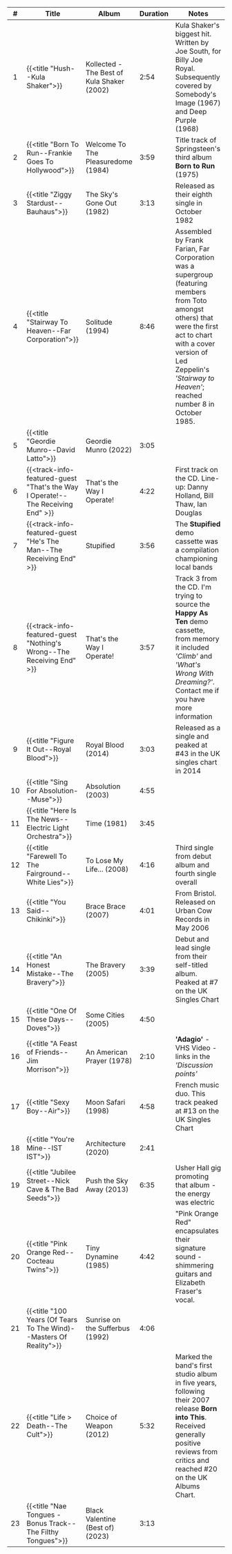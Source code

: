 | #  | Title                                                                           | Album                                      | Duration | Notes                                                                                                                                                                                                                                      |
|:--:|---------------------------------------------------------------------------------|--------------------------------------------|----------|--------------------------------------------------------------------------------------------------------------------------------------------------------------------------------------------------------------------------------------------|
| 1  | {{<title "Hush--Kula Shaker">}}                                                 | Kollected - The Best of Kula Shaker (2002) | 2:54     | Kula Shaker's biggest hit. Written by Joe South, for Billy Joe Royal. Subsequently covered by Somebody's Image (1967) and Deep Purple (1968)                                                                                               |
| 2  | {{<title "Born To Run--Frankie Goes To Hollywood">}}                            | Welcome To The Pleasuredome (1984)         | 3:59     | Title track of Springsteen's third album **Born to Run** (1975)                                                                                                                                                                            |
| 3  | {{<title "Ziggy Stardust--Bauhaus">}}                                           | The Sky's Gone Out (1982)                  | 3:13     | Released as their eighth single in October 1982                                                                                                                                                                                            |
| 4  | {{<title "Stairway To Heaven--Far Corporation">}}                               | Solitude (1994)                            | 8:46     | Assembled by Frank Farian, Far Corporation was a supergroup (featuring members from Toto amongst others) that were the first act to chart with a cover version of Led Zeppelin's _'Stairway to Heaven'_; reached number 8 in October 1985. |
| 5  | {{<title "Geordie Munro--David Latto">}}                                        | Geordie Munro (2022)                       | 3:05     |                                                                                                                                                                                                                                            |
| 6  | {{<track-info-featured-guest "That's the Way I Operate!--The Receiving End" >}} | That's the Way I Operate!                  | 4:22     | First track on the CD. Line-up: Danny Holland, Bill Thaw, Ian Douglas                                                                                                                                                                      |
| 7  | {{<track-info-featured-guest "He's The Man--The Receiving End" >}}              | Stupified                                  | 3:56     | The **Stupified** demo cassette was a compilation championing local bands                                                                                                                                                                  |
| 8  | {{<track-info-featured-guest "Nothing's Wrong--The Receiving End" >}}           | That's the Way I Operate!                  | 3:57     | Track 3 from the CD. I'm trying to source the **Happy As Ten** demo cassette, from memory it included _'Climb'_ and _'What's Wrong With Dreaming?'_. Contact me if you have more information                                               |
| 9  | {{<title "Figure It Out--Royal Blood">}}                                        | Royal Blood (2014)                         | 3:03     | Released as a single and peaked at #43 in the UK singles chart in 2014                                                                                                                                                                     |  
| 10 | {{<title "Sing For Absolution--Muse">}}                                         | Absolution (2003)                          | 4:55     |                                                                                                                                                                                                                                            |  
| 11 | {{<title "Here Is The News--Electric Light Orchestra">}}                        | Time (1981)                                | 3:45     |                                                                                                                                                                                                                                            |             
| 12 | {{<title "Farewell To The Fairground--White Lies">}}                            | To Lose My Life... (2008)                  | 4:16     | Third single from debut album and fourth single overall                                                                                                                                                                                    |
| 13 | {{<title "You Said--Chikinki">}}                                                | Brace Brace (2007)                         | 4:01     | From Bristol. Released on Urban Cow Records in May 2006                                                                                                                                                                                    |
| 14 | {{<title "An Honest Mistake--The Bravery">}}                                    | The Bravery (2005)                         | 3:39     | Debut and lead single from their self-titled album. Peaked at #7 on the UK Singles Chart                                                                                                                                                   |
| 15 | {{<title "One Of These Days--Doves">}}                                          | Some Cities (2005)                         | 4:50     |                                                                                                                                                                                                                                            |
| 16 | {{<title "A Feast of Friends--Jim Morrison">}}                                  | An American Prayer (1978)                  | 2:10     | **'Adagio'** - VHS Video - links in the _'Discussion points'_                                                                                                                                                                              |
| 17 | {{<title "Sexy Boy--Air">}}                                                     | Moon Safari (1998)                         | 4:58     | French music duo. This track peaked at #13 on the UK Singles Chart                                                                                                                                                                         |
| 18 | {{<title "You're Mine--IST IST">}}                                              | Architecture (2020)                        | 2:41     |                                                                                                                                                                                                                                            |
| 19 | {{<title "Jubilee Street--Nick Cave & The Bad Seeds">}}                         | Push the Sky Away (2013)                   | 6:35     | Usher Hall gig promoting that album - the energy was electric                                                                                                                                                                              |
| 20 | {{<title "Pink Orange Red--Cocteau Twins">}}                                    | Tiny Dynamine (1985)                       | 4:42     | "Pink Orange Red" encapsulates their signature sound - shimmering guitars and Elizabeth Fraser's vocal.                                                                                                                                    |
| 21 | {{<title "100 Years (Of Tears To The Wind)--Masters Of Reality">}}              | Sunrise on the Sufferbus (1992)            | 4:06     |                                                                                                                                                                                                                                            |
| 22 | {{<title "Life > Death--The Cult">}}                                            | Choice of Weapon (2012)                    | 5:32     | Marked the band's first studio album in five years, following their 2007 release **Born into This**. Received generally positive reviews from critics and reached #20 on the UK Albums Chart.                                              |
| 23 | {{<title "Nae Tongues - Bonus Track--The Filthy Tongues">}}                     | Black Valentine (Best of) (2023)           | 3:13     |                                                                                                                                                                                                                                            |

